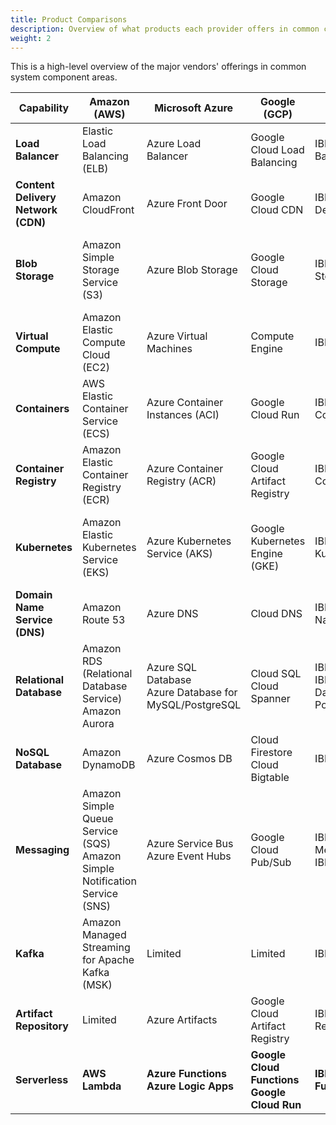 ```yaml
---
title: Product Comparisons
description: Overview of what products each provider offers in common component areas.
weight: 2
---
```




This is a high-level overview of the major vendors' offerings in common system component areas.



| Capability                         | Amazon (AWS)                                                 | Microsoft Azure                                             | Google  (GCP)                                    | IBM                                                          | Oracle                                                       | Alibaba                                               |
| ---------------------------------- | ------------------------------------------------------------ | ----------------------------------------------------------- | ------------------------------------------------ | ------------------------------------------------------------ | ------------------------------------------------------------ | ----------------------------------------------------- |
| **Load Balancer**                  | Elastic Load Balancing (ELB)                                 | Azure Load Balancer                                         | Google Cloud Load Balancing                      | IBM Cloud Load Balancer                                      | Oracle Cloud Infrastructure Load Balancer                    | Server Load Balancer (SLB)                            |
| **Content Delivery Network (CDN)** | Amazon CloudFront                                            | Azure Front Door                                            | Google Cloud CDN                                 | IBM Cloud Content Delivery Network                           | Oracle Cloud Infrastructure CDN                              | Alibaba Cloud CDN                                     |
| **Blob Storage**                   | Amazon Simple Storage Service (S3)                           | Azure Blob Storage                                          | Google Cloud Storage                             | IBM Cloud Object Storage                                     | Oracle Cloud Infrastructure Object Storage                   | Alibaba Cloud Object Storage Service (OSS)            |
| **Virtual Compute**                | Amazon Elastic Compute Cloud (EC2)                           | Azure Virtual Machines                                      | Compute Engine                                   | IBM Virtual Servers                                          | Oracle Compute Service                                       | Elastic Compute Service (ECS)                         |
| **Containers**                     | AWS Elastic Container Service (ECS)                          | Azure Container Instances (ACI)                             | Google Cloud Run                                 | IBM Cloud Container Service                                  | Limited                                                      | Alibaba Cloud Container Service                       |
| **Container Registry**             | Amazon Elastic Container Registry (ECR)                      | Azure Container Registry (ACR)                              | Google Cloud Artifact Registry                   | IBM Cloud Container Registry                                 | Oracle Cloud Infrastructure Registry                         | Alibaba Cloud Container Registry                      |
| **Kubernetes**                     | Amazon Elastic Kubernetes Service (EKS)                      | Azure Kubernetes Service (AKS)                              | Google Kubernetes Engine (GKE)                   | IBM Cloud Kubernetes Service                                 | Oracle Container Engine for Kubernetes (OKE)                 | Alibaba Cloud Container Service for Kubernetes (ACK)  |
| **Domain Name Service (DNS)**      | Amazon Route 53                                              | Azure DNS                                                   | Cloud DNS                                        | IBM Cloud Domain Name Service                                | Oracle Cloud Infrastructure DNS                              | Alibaba Cloud DNS                                     |
| **Relational Database**            | Amazon RDS (Relational Database Service)<br />Amazon Aurora  | Azure SQL Database<br />Azure Database for MySQL/PostgreSQL | Cloud SQL<br />Cloud Spanner                     | IBM Db2 on Cloud<br />IBM Cloud Databases for PostgreSQL/MySQL | Oracle Autonomous Database<br />Oracle Database Cloud Service | ApsaraDB for RDS<br />PolarDB                         |
| **NoSQL Database**                 | Amazon DynamoDB                                              | Azure Cosmos DB                                             | Cloud Firestore<br />Cloud Bigtable              | IBM Cloudant                                                 | Oracle NoSQL Database                                        | Table Store                                           |
| **Messaging**                      | Amazon Simple Queue Service (SQS)<br />Amazon Simple Notification Service (SNS) | Azure Service Bus<br />Azure Event Hubs                     | Google Cloud Pub/Sub<br />                       | IBM Cloud Message Hub<br />IBM MQ                            | Oracle Cloud Streaming Service<br />Oracle Cloud Messaging Service | Alibaba Cloud Message Service<br />Alibaba Cloud AMQP |
| **Kafka**                          | Amazon Managed Streaming for Apache Kafka (MSK)              | Limited                                                     | Limited                                          | IBM Event Streams                                            | Limited                                                      | Alibaba Cloud Message Service for Apache Kafka        |
| **Artifact Repository**            | Limited                                                      | Azure Artifacts                                             | Google Cloud Artifact Registry                   | IBM Cloud Artifact Registry                                  | Limited                                                      | Limited                                               |
| **Serverless**                     | **AWS Lambda**                                               | **Azure Functions<br />Azure Logic Apps**                   | **Google Cloud Functions<br />Google Cloud Run** | **IBM Cloud Functions**                                      | **Oracle Functions**                                         | **Function Compute**                                  |

